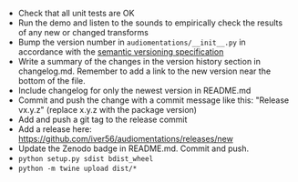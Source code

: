 * Check that all unit tests are OK
* Run the demo and listen to the sounds to empirically check the results of any new or changed transforms
* Bump the version number in `audiomentations/__init__.py` in accordance with the [semantic versioning specification](https://semver.org/)
* Write a summary of the changes in the version history section in changelog.md. Remember to add a link to the new version near the bottom of the file.
* Include changelog for only the newest version in README.md
* Commit and push the change with a commit message like this: "Release vx.y.z" (replace x.y.z with the package version)
* Add and push a git tag to the release commit
* Add a release here: https://github.com/iver56/audiomentations/releases/new
* Update the Zenodo badge in README.md. Commit and push.
* `python setup.py sdist bdist_wheel`
* `python -m twine upload dist/*`

